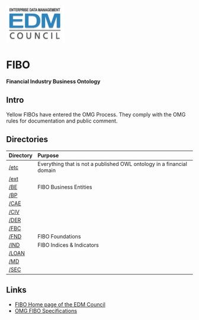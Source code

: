 ![EDM Council Logo](etc/image/edmc-logo.jpg)
# FIBO
__Financial Industry Business Ontology__

## Intro

Yellow FIBOs have entered the OMG Process. They comply with the OMG rules for documentation and public comment.

## Directories

Directory     | Purpose
:------------ |:-------
[/etc](./etc) | Everything that is not a published OWL ontology in a financial domain
[/ext](./ext) | 
[/BE](BE)     | FIBO Business Entities
[/BP](BP)     | 
[/CAE](CAE)   | 
[/CIV](CIV)   | 
[/DER](DER)   | 
[/FBC](FBC)   | 
[/FND](FND)   | FIBO Foundations
[/IND](IND)   | FIBO Indices & Indicators
[/LOAN](LOAN) | 
[/MD](MD)     | 
[/SEC](SEC)   | 

## Links

- [FIBO Home page of the EDM Council](http://www.edmcouncil.org/financialbusiness)
- [OMG FIBO Specifications](http://spec.edmcouncil.org/fibo/)




